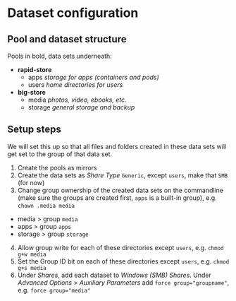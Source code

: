 # Dataset configuration

## Pool and dataset structure

Pools in bold, data sets underneath:
* __rapid-store__
  * apps _storage for apps (containers and pods)_
  * users _home directories for users_
* __big-store__
  * media _photos, video, ebooks, etc._
  * storage _general storage and backup_

## Setup steps
We will set this up so that all files and folders created in these data sets will get set to the group of that data set.

1. Create the pools as mirrors
2. Create the data sets as _Share Type_ `Generic`, except `users`, make that `SMB` (for now)
3. Change group ownership of the created data sets on the commandline (make sure the groups are created first, `apps` is a built-in group), e.g. `chown .media media`
* media > group `media`
* apps > group `apps`
* storage > group `storage`
4. Allow group write for each of these directories except `users`, e.g. `chmod g+w media`
5. Set the Group ID bit on each of these directories except `users`, e.g. `chmod g+s media`
6. Under _Shares_, add each dataset to _Windows (SMB) Shares_. Under _Advanced Options_ > _Auxiliary Parameters_ add `force group="groupname"`, e.g. `force group="media"`
  
  


